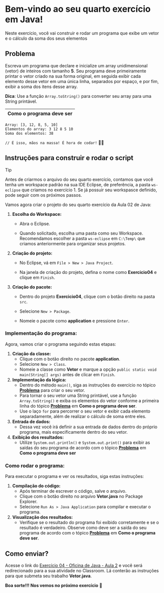 # Bem-vindo ao seu quarto exercício em Java!

Neste exercício, você vai construir e rodar um programa que exibe um vetor e o cálculo  da soma dos seus elementos

## Problema

Escreva um programa que declare e inicialize um array unidimensional (vetor) de inteiros com tamanho **5**. Seu programa deve primeiramente printar o vetor criado na sua forma original, em seguida exibir cada elemento desse vetor em uma única linha, separados por espaço, e por fim, exibir a soma dos itens desse array.

**Dica**: Use a função `Array.toString()` para converter seu array para uma String printável.

| Como o programa deve ser |
| ------------------------ |

```shell
Array: [3, 12, 8, 5, 10]
Elementos do array: 3 12 8 5 10
Soma dos elementos: 38
```

`// É isso, mãos na massa! É hora de codar!` 👨‍💻

## Instruções para construir e rodar o script

> [!TIP]
>
> Antes de criarmos o arquivo do seu quarto exercício, contamos que você tenha um workspace padrão na sua IDE Eclipse, de preferência, a pasta `ws-eclipse` que criamos no exercício 1. Se já possuir seu workspasce definido, pode seguir com os próximos passos. 

Vamos agora criar  o projeto do seu quarto exercício da Aula 02 de Java:

1. **Escolha do Workspace:**
   - Abra o Eclipse.
   
   - Quando solicitado, escolha uma pasta como seu Workspace. Recomendamos escolher a pasta `ws-eclipse` em `C:\Temp\` que criamos anteriormente para organizar seus projetos.
   
2. **Criação do projeto:**
   - No Eclipse, vá em `File > New > Java Project`.

   - Na janela de criação do projeto, defina o nome como **Exercicio04** e clique em `Finish`.

3. **Criação do pacote:**

   - Dentro do projeto **Exercicio04**, clique com o botão direito na pasta `src`.
     
   - Selecione `New > Package`.
     
   - Nomeie o pacote como **application** e pressione `Enter`.

### Implementação do programa:

Agora, vamos criar o programa seguindo estas etapas:

1. **Criação da classe:**
   - Clique com o botão direito no pacote **application**.
   - Selecione `New > Class`.
   - Nomeie a classe como **Vetor** e marque a opção `public static void main(String[] args)` antes de clicar em `Finish`.
2. **Implementação da lógica:**
   - Dentro do método `main()`, siga as instruções do exercício no tópico [**Problema**](#Problema) para criar o seu vetor.
   - Para tornar o seu vetor uma String printável, use a função `Array.toString()` e exiba os elementos do vetor conforme a primeira linha do tópico [**Problema**](#Problema) em **Como o programa deve ser**.
   - Use o laço `for` para percorrer o seu vetor e exibir cada elemento separadamente, além de realizar o cálculo de soma entre eles.
3. **Entrada de dados:**
   - Dessa vez você irá definir a sua entrada de dados dentro do próprio programa, mais especificamente dentro do seu vetor.
4. **Exibição dos resultados:**
   - Utilize `System.out.println()` e `System.out.print()` para exibir as saídas do seu programa de acordo com o tópico [**Problema**](#Problema) em **Como o programa deve ser**

### Como rodar o programa:

Para executar o programa e ver os resultados, siga estas instruções:

1. **Compilação do código:**
   - Após terminar de escrever o código, salve o arquivo.
   - Clique com o botão direito no arquivo **Vetor.java** no Package Explorer.
   - Selecione `Run As > Java Application` para compilar e executar o programa.
3. **Visualização dos resultados:**
   - Verifique se o resultado do programa foi exibido corretamente e se o resultado é verdadeiro. Observe como deve ser a saída do seu programa de acordo com o tópico [**Problema**](#Problema) em **Como o programa deve ser**.

## Como enviar?

Acesse o link do [Exercício 04 - Oficina de Java - Aula 2](https://classroom.google.com/c/Njc1ODQ4MTQxMjk5/a/NjgzOTk2ODI5MDYx/details) e você será redirecionado para a sua atividade no Classroom. Lá conterão as instruções para que submeta seu trabalho **Vetor.java**. 

**Boa sorte!!! Nos vemos no próximo exercício** 👋

